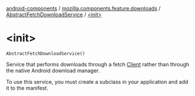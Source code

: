 [android-components](../../index.md) / [mozilla.components.feature.downloads](../index.md) / [AbstractFetchDownloadService](index.md) / [&lt;init&gt;](./-init-.md)

# &lt;init&gt;

`AbstractFetchDownloadService()`

Service that performs downloads through a fetch [Client](../../mozilla.components.concept.fetch/-client/index.md) rather than through the native
Android download manager.

To use this service, you must create a subclass in your application and add it to the manifest.

